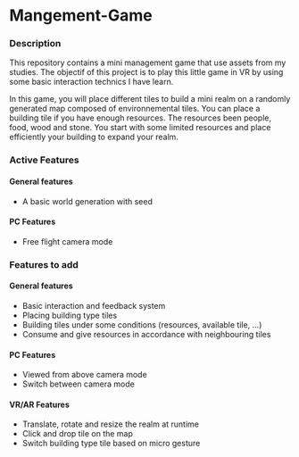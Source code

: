 # Mangement-Game

### Description

This repository contains a mini management game that use assets from my studies. The objectif of this project is to play this little game in VR by using some basic interaction technics I have learn.

In this game, you will place different tiles to build a mini realm on a randomly generated map composed of environnemental tiles. You can place a building tile if you have enough resources. The resources been people, food, wood and stone. You start with some limited resources and place efficiently your building to expand your realm.

### Active Features

#### General features

- A basic world generation with seed

#### PC Features

- Free flight camera mode

### Features to add

#### General features

- Basic interaction and feedback system
- Placing building type tiles
- Building tiles under some conditions (resources, available tile, ...)
- Consume and give resources in accordance with neighbouring tiles

#### PC Features

- Viewed from above camera mode
- Switch between camera mode

#### VR/AR Features

- Translate, rotate and resize the realm at runtime
- Click and drop tile on the map
- Switch building type tile based on micro gesture